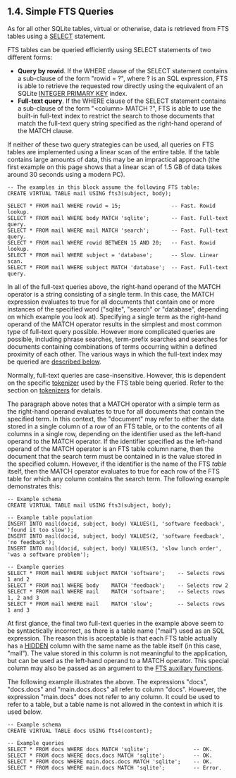 ## 1\.4\. Simple FTS Queries



 As for all other SQLite tables, virtual or otherwise, data is retrieved
 from FTS tables using a [SELECT](lang_select.html) statement.




 FTS tables can be queried efficiently using SELECT statements of two
 different forms:



* **Query by rowid**. If the WHERE clause of the SELECT statement
 contains a sub\-clause of the form "rowid \= ?", where ? is an SQL expression,
 FTS is able to retrieve the requested row directly using the equivalent
 of an SQLite [INTEGER PRIMARY KEY](lang_createtable.html#rowid) index.
* **Full\-text query**. If the WHERE clause of the SELECT statement contains
 a sub\-clause of the form "\<column\> MATCH ?", FTS is able to use
 the built\-in full\-text index to restrict the search to those documents
 that match the full\-text query string specified as the right\-hand operand
 of the MATCH clause.



 If neither of these two query strategies can be used, all
 queries on FTS tables are implemented using a linear scan of the entire
 table. If the table contains large amounts of data, this may be an
 impractical approach (the first example on this page shows that a linear
 scan of 1\.5 GB of data takes around 30 seconds using a modern PC).




```
-- The examples in this block assume the following FTS table:
CREATE VIRTUAL TABLE mail USING fts3(subject, body);

SELECT * FROM mail WHERE rowid = 15;                -- Fast. Rowid lookup.
SELECT * FROM mail WHERE body MATCH 'sqlite';       -- Fast. Full-text query.
SELECT * FROM mail WHERE mail MATCH 'search';       -- Fast. Full-text query.
SELECT * FROM mail WHERE rowid BETWEEN 15 AND 20;   -- Fast. Rowid lookup.
SELECT * FROM mail WHERE subject = 'database';      -- Slow. Linear scan.
SELECT * FROM mail WHERE subject MATCH 'database';  -- Fast. Full-text query.

```


 In all of the full\-text queries above, the right\-hand operand of the MATCH
 operator is a string consisting of a single term. In this case, the MATCH
 expression evaluates to true for all documents that contain one or more
 instances of the specified word ("sqlite", "search" or "database", depending
 on which example you look at). Specifying a single term as the right\-hand
 operand of the MATCH operator results in the simplest and most common type
 of full\-text query possible. However more complicated queries are possible,
 including phrase searches, term\-prefix searches and searches for documents
 containing combinations of terms occurring within a defined proximity of each
 other. The various ways in which the full\-text index may be queried are
 [described below](fts3.html#full_text_index_queries).




 Normally, full\-text queries are case\-insensitive. However, this
 is dependent on the specific [tokenizer](fts3.html#tokenizer) used by the FTS table
 being queried. Refer to the section on [tokenizers](fts3.html#tokenizer) for details.




 The paragraph above notes that a MATCH operator with a simple term as the
 right\-hand operand evaluates to true for all documents that contain the
 specified term. In this context, the "document" may refer to either the
 data stored in a single column of a row of an FTS table, or to the contents
 of all columns in a single row, depending on the identifier used as the
 left\-hand operand to the MATCH operator. If the identifier specified as
 the left\-hand operand of the MATCH operator is an FTS table column name,
 then the document that the search term must be contained in is the value
 stored in the specified column. However, if the identifier is the name
 of the FTS *table* itself, then the MATCH operator evaluates to true
 for each row of the FTS table for which any column contains the search
 term. The following example demonstrates this:




```
-- Example schema
CREATE VIRTUAL TABLE mail USING fts3(subject, body);

-- Example table population
INSERT INTO mail(docid, subject, body) VALUES(1, 'software feedback', 'found it too slow');
INSERT INTO mail(docid, subject, body) VALUES(2, 'software feedback', 'no feedback');
INSERT INTO mail(docid, subject, body) VALUES(3, 'slow lunch order',  'was a software problem');

-- Example queries
SELECT * FROM mail WHERE subject MATCH 'software';    -- Selects rows 1 and 2
SELECT * FROM mail WHERE body    MATCH 'feedback';    -- Selects row 2
SELECT * FROM mail WHERE mail    MATCH 'software';    -- Selects rows 1, 2 and 3
SELECT * FROM mail WHERE mail    MATCH 'slow';        -- Selects rows 1 and 3

```


 At first glance, the final two full\-text queries in the example above seem
 to be syntactically incorrect, as there is a table name ("mail") used as
 an SQL expression. The reason this is acceptable is that each FTS table
 actually has a [HIDDEN](c3ref/declare_vtab.html) column with the same name
 as the table itself (in this case, "mail"). The value stored in this
 column is not meaningful to the application, but can be used as the
 left\-hand operand to a MATCH operator. This special column may also be
 passed as an argument to the [FTS auxiliary functions](fts3.html#snippet).




 The following example illustrates the above. The expressions "docs",
 "docs.docs" and "main.docs.docs" all refer to column "docs". However, the
 expression "main.docs" does not refer to any column. It could be used to
 refer to a table, but a table name is not allowed in the context in which
 it is used below.




```
-- Example schema
CREATE VIRTUAL TABLE docs USING fts4(content);

-- Example queries
SELECT * FROM docs WHERE docs MATCH 'sqlite';              -- OK.
SELECT * FROM docs WHERE docs.docs MATCH 'sqlite';         -- OK.
SELECT * FROM docs WHERE main.docs.docs MATCH 'sqlite';    -- OK.
SELECT * FROM docs WHERE main.docs MATCH 'sqlite';         -- Error.

```

